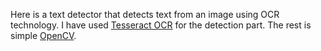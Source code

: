 Here is a text detector that detects text from an image using OCR technology. I have used <a href="https://github.com/tesseract-ocr/tesseract">Tesseract OCR</a> for the detection part. The rest is simple <a href="https://github.com/opencv/opencv">OpenCV</a>.
